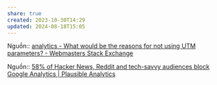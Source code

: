 ```yaml
---
share: true
created: 2023-10-30T14:29
updated: 2024-08-18T15:05
---
```

Nguồn:: [analytics - What would be the reasons for not using UTM parameters? - Webmasters Stack Exchange](https://webmasters.stackexchange.com/questions/144604/what-would-be-the-reasons-for-not-using-utm-parameters/144608?noredirect=1#comment203122_144608)

Nguồn:: [58% of Hacker News, Reddit and tech-savvy audiences block Google Analytics | Plausible Analytics](https://plausible.io/blog/google-analytics-adblockers-missing-data)